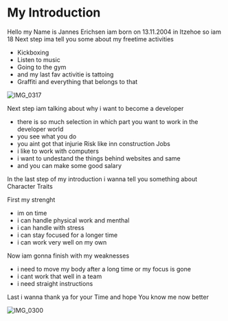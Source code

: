 # My Introduction
Hello my Name is Jannes Erichsen iam born on 13.11.2004 in Itzehoe so iam 18
Next step ima tell you some about my freetime activities 

- Kickboxing
- Listen to music
- Going to the gym
- and my last fav activitie is tattoing 
- Graffiti and everything that belongs to that

![IMG_0317](https://encrypted-tbn0.gstatic.com/images?q=tbn:ANd9GcSIy0cQULjfrW89SLXZQoaoqRIBe2AIg457Cw&usqp=CAU)

 
Next step iam talking about why i want to become a developer
- there is so much selection in which part you want to work in the developer world
- you see what you do
- you aint got that injurie Risk like inn construction Jobs
- i like to work with computers 
- i want to undestand the things behind websites and same
- and you can make some good salary

In the last step of my introduction i wanna tell you something about Character Traits

First my strenght

- im on time
- i can handle physical work and menthal
- i can handle with stress 
- i can stay focused for a longer time
- i can work very well on my own

Now iam gonna finish with my weaknesses

- i need to move my body after a long time or my focus is gone
- i cant work that well in a team
- i need straight instructions 

Last i wanna thank ya for your Time and hope You know me now better 

![IMG_0300](https://user-images.githubusercontent.com/118190990/202184682-507226e9-f911-4bc8-bbf7-c5e1b4b6b236.jpeg)





